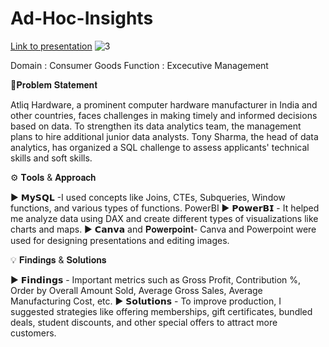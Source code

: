 # Ad-Hoc-Insights

[Link to presentation](https://www.youtube.com/watch?v=YajS4_zfnUQ)
![3](https://github.com/ankitpant97/Ad-Hoc-Insights/assets/152053095/2e310a21-4a35-4e55-b1fa-0e266916f1ab)


Domain : Consumer Goods
Function : Excecutive Management


🔎𝐏𝐫𝐨𝐛𝐥𝐞𝐦 𝐒𝐭𝐚𝐭𝐞𝐦𝐞𝐧𝐭

Atliq Hardware, a prominent computer hardware manufacturer in India and other countries, faces challenges in making timely and informed decisions based on data. To strengthen its data analytics team, the management plans to hire additional junior data analysts. Tony Sharma, the head of data analytics, has organized a SQL challenge to assess applicants' technical skills and soft skills.

⚙ 𝐓𝐨𝐨𝐥𝐬 & 𝐀𝐩𝐩𝐫𝐨𝐚𝐜𝐡

▶ 𝗠𝘆𝗦𝗤𝗟 -I used concepts like Joins, CTEs, Subqueries, Window functions, and various types of functions.
PowerBI
▶ 𝗣𝗼𝘄𝗲𝗿𝗕𝗜 - It helped me analyze data using DAX and create different types of visualizations like charts and maps.
▶ 𝗖𝗮𝗻𝘃𝗮 and 𝐏𝐨𝐰𝐞𝐫𝐩𝐨𝐢𝐧𝐭- Canva and Powerpoint were used for designing presentations and editing images.

💡 𝐅𝐢𝐧𝐝𝐢𝐧𝐠𝐬 & 𝐒𝐨𝐥𝐮𝐭𝐢𝐨𝐧𝐬

▶ 𝗙𝗶𝗻𝗱𝗶𝗻𝗴𝘀 - Important metrics such as Gross Profit, Contribution %, Order by Overall Amount Sold, Average Gross Sales, Average Manufacturing Cost, etc.
▶ 𝗦𝗼𝗹𝘂𝘁𝗶𝗼𝗻𝘀 - To improve production, I suggested strategies like offering memberships, gift certificates, bundled deals, student discounts, and other special offers to attract more customers.
